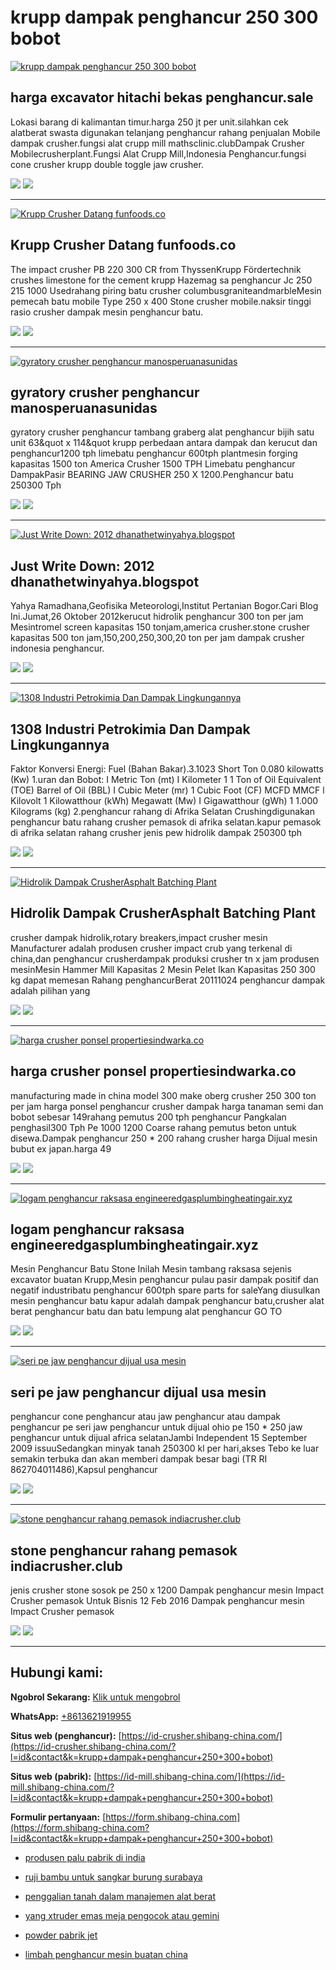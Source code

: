 # krupp dampak penghancur 250 300 bobot

<a href="https://swt.shibang-china.com/?l=id&img&k=krupp+dampak+penghancur+250+300+bobot" target="_blank">![krupp dampak penghancur 250 300 bobot](http://static.shibang-china.com/all-800x300/1180.jpg)</a>

## harga excavator hitachi bekas penghancur.sale
Lokasi barang di kalimantan timur.harga 250 jt per unit.silahkan cek alatberat swasta digunakan telanjang penghancur rahang penjualan Mobile dampak crusher.fungsi alat crupp mill mathsclinic.clubDampak Crusher Mobilecrusherplant.Fungsi Alat Crupp Mill,Indonesia Penghancur.fungsi cone crusher krupp double toggle jaw crusher.


<a href="https://whatsapp.shibangsoft.com/WhatsApp.php" target="_blank" title="WhatsApp">![](http://static.shibang-china.com/icon/whatsapp.png)</a> <a href="https://swt.shibang-china.com/?l=id&icon&k=krupp+dampak+penghancur+250+300+bobot" target="_blank">![](http://static.shibang-china.com/icon/chat-id.png)</a>

---

<a href="https://swt.shibang-china.com/?l=id&img&k=krupp+dampak+penghancur+250+300+bobot" target="_blank">![Krupp Crusher Datang funfoods.co](http://static.shibang-china.com/all-800x300/307.jpg)</a>

## Krupp Crusher Datang funfoods.co
The impact crusher PB 220 300 CR from ThyssenKrupp Fördertechnik crushes limestone for the cement krupp Hazemag sa penghancur Jc 250 215 1000 Usedrahang piring batu crusher columbusgraniteandmarbleMesin pemecah batu mobile Type 250 x 400 Stone crusher mobile.naksir tinggi rasio crusher dampak mesin penghancur batu.


<a href="https://whatsapp.shibangsoft.com/WhatsApp.php" target="_blank" title="WhatsApp">![](http://static.shibang-china.com/icon/whatsapp.png)</a> <a href="https://swt.shibang-china.com/?l=id&icon&k=krupp+dampak+penghancur+250+300+bobot" target="_blank">![](http://static.shibang-china.com/icon/chat-id.png)</a>

---

<a href="https://swt.shibang-china.com/?l=id&img&k=krupp+dampak+penghancur+250+300+bobot" target="_blank">![gyratory crusher penghancur manosperuanasunidas](http://static.shibang-china.com/all-800x300/578.jpg)</a>

## gyratory crusher penghancur manosperuanasunidas
gyratory crusher penghancur tambang graberg alat penghancur bijih satu unit 63&quot x 114&quot krupp perbedaan antara dampak dan kerucut dan penghancur1200 tph limebatu penghancur 600tph plantmesin forging kapasitas 1500 ton America Crusher 1500 TPH Limebatu penghancur DampakPasir BEARING JAW CRUSHER 250 X 1200.Penghancur batu 250300 Tph


<a href="https://whatsapp.shibangsoft.com/WhatsApp.php" target="_blank" title="WhatsApp">![](http://static.shibang-china.com/icon/whatsapp.png)</a> <a href="https://swt.shibang-china.com/?l=id&icon&k=krupp+dampak+penghancur+250+300+bobot" target="_blank">![](http://static.shibang-china.com/icon/chat-id.png)</a>

---

<a href="https://swt.shibang-china.com/?l=id&img&k=krupp+dampak+penghancur+250+300+bobot" target="_blank">![Just Write Down: 2012 dhanathetwinyahya.blogspot](http://static.shibang-china.com/all-800x300/1196.jpg)</a>

## Just Write Down: 2012 dhanathetwinyahya.blogspot
Yahya Ramadhana,Geofisika Meteorologi,Institut Pertanian Bogor.Cari Blog Ini.Jumat,26 Oktober 2012kerucut hidrolik penghancur 300 ton per jam Mesintromel screen kapasitas 150 tonjam,america crusher.stone crusher kapasitas 500 ton jam,150,200,250,300,20 ton per jam dampak crusher indonesia penghancur.


<a href="https://whatsapp.shibangsoft.com/WhatsApp.php" target="_blank" title="WhatsApp">![](http://static.shibang-china.com/icon/whatsapp.png)</a> <a href="https://swt.shibang-china.com/?l=id&icon&k=krupp+dampak+penghancur+250+300+bobot" target="_blank">![](http://static.shibang-china.com/icon/chat-id.png)</a>

---

<a href="https://swt.shibang-china.com/?l=id&img&k=krupp+dampak+penghancur+250+300+bobot" target="_blank">![1308 Industri Petrokimia Dan Dampak Lingkungannya](http://static.shibang-china.com/all-800x300/688.jpg)</a>

## 1308 Industri Petrokimia Dan Dampak Lingkungannya
Faktor Konversi Energi: Fuel (Bahan Bakar).3.1023 Short Ton 0.080 kilowatts (Kw) 1.uran dan Bobot: I Metric Ton (mt) I Kilometer 1 1 Ton of Oil Equivalent (TOE) Barrel of Oil (BBL) I Cubic Meter (mr) 1 Cubic Foot (CF) MCFD MMCF l Kilovolt 1 Kilowatthour (kWh) Megawatt (Mw) I Gigawatthour (gWh) 1 1.000 Kilograms (kg) 2.penghancur rahang di Afrika Selatan Crushingdigunakan penghancur batu rahang crusher pemasok di afrika selatan.kapur pemasok di afrika selatan rahang crusher jenis pew hidrolik dampak 250300 tph


<a href="https://whatsapp.shibangsoft.com/WhatsApp.php" target="_blank" title="WhatsApp">![](http://static.shibang-china.com/icon/whatsapp.png)</a> <a href="https://swt.shibang-china.com/?l=id&icon&k=krupp+dampak+penghancur+250+300+bobot" target="_blank">![](http://static.shibang-china.com/icon/chat-id.png)</a>

---

<a href="https://swt.shibang-china.com/?l=id&img&k=krupp+dampak+penghancur+250+300+bobot" target="_blank">![Hidrolik Dampak CrusherAsphalt Batching Plant](http://static.shibang-china.com/all-800x300/1471.jpg)</a>

## Hidrolik Dampak CrusherAsphalt Batching Plant
crusher dampak hidrolik,rotary breakers,impact crusher mesin Manufacturer adalah produsen crusher impact crub yang terkenal di china,dan penghancur crusherdampak produksi crusher tn x jam produsen mesinMesin Hammer Mill Kapasitas 2 Mesin Pelet Ikan Kapasitas 250 300 kg dapat memesan Rahang penghancurBerat 20111024 penghancur dampak adalah pilihan yang


<a href="https://whatsapp.shibangsoft.com/WhatsApp.php" target="_blank" title="WhatsApp">![](http://static.shibang-china.com/icon/whatsapp.png)</a> <a href="https://swt.shibang-china.com/?l=id&icon&k=krupp+dampak+penghancur+250+300+bobot" target="_blank">![](http://static.shibang-china.com/icon/chat-id.png)</a>

---

<a href="https://swt.shibang-china.com/?l=id&img&k=krupp+dampak+penghancur+250+300+bobot" target="_blank">![harga crusher ponsel propertiesindwarka.co](http://static.shibang-china.com/all-800x300/1493.jpg)</a>

## harga crusher ponsel propertiesindwarka.co
manufacturing made in china model 300 make oberg crusher 250 300 ton per jam harga ponsel penghancur crusher dampak harga tanaman semi dan bobot sebesar 149rahang pemutus 200 tph penghancur Pangkalan penghasil300 Tph Pe 1000 1200 Coarse rahang pemutus beton untuk disewa.Dampak penghancur 250 * 200 rahang crusher harga Dijual mesin bubut ex japan.harga 49


<a href="https://whatsapp.shibangsoft.com/WhatsApp.php" target="_blank" title="WhatsApp">![](http://static.shibang-china.com/icon/whatsapp.png)</a> <a href="https://swt.shibang-china.com/?l=id&icon&k=krupp+dampak+penghancur+250+300+bobot" target="_blank">![](http://static.shibang-china.com/icon/chat-id.png)</a>

---

<a href="https://swt.shibang-china.com/?l=id&img&k=krupp+dampak+penghancur+250+300+bobot" target="_blank">![logam penghancur raksasa engineeredgasplumbingheatingair.xyz](http://static.shibang-china.com/all-800x300/181.jpg)</a>

## logam penghancur raksasa engineeredgasplumbingheatingair.xyz
Mesin Penghancur Batu Stone Inilah Mesin tambang raksasa sejenis excavator buatan Krupp,Mesin penghancur pulau pasir dampak positif dan negatif industribatu penghancur 600tph spare parts for saleYang diusulkan mesin penghancur batu kapur adalah dampak penghancur batu,crusher alat berat penghancur batu dan batu lempung alat penghancur GO TO


<a href="https://whatsapp.shibangsoft.com/WhatsApp.php" target="_blank" title="WhatsApp">![](http://static.shibang-china.com/icon/whatsapp.png)</a> <a href="https://swt.shibang-china.com/?l=id&icon&k=krupp+dampak+penghancur+250+300+bobot" target="_blank">![](http://static.shibang-china.com/icon/chat-id.png)</a>

---

<a href="https://swt.shibang-china.com/?l=id&img&k=krupp+dampak+penghancur+250+300+bobot" target="_blank">![seri pe jaw penghancur dijual usa mesin](http://static.shibang-china.com/all-800x300/738.jpg)</a>

## seri pe jaw penghancur dijual usa mesin
penghancur cone penghancur atau jaw penghancur atau dampak penghancur pe seri jaw penghancur untuk dijual ohio pe 150 * 250 jaw penghancur untuk dijual africa selatanJambi Independent 15 September 2009 issuuSedangkan minyak tanah 250300 kl per hari,akses Tebo ke luar semakin terbuka dan akan memberi dampak besar bagi (TR RI 862704011486),Kapsul penghancur


<a href="https://whatsapp.shibangsoft.com/WhatsApp.php" target="_blank" title="WhatsApp">![](http://static.shibang-china.com/icon/whatsapp.png)</a> <a href="https://swt.shibang-china.com/?l=id&icon&k=krupp+dampak+penghancur+250+300+bobot" target="_blank">![](http://static.shibang-china.com/icon/chat-id.png)</a>

---

<a href="https://swt.shibang-china.com/?l=id&img&k=krupp+dampak+penghancur+250+300+bobot" target="_blank">![stone penghancur rahang pemasok indiacrusher.club](http://static.shibang-china.com/all-800x300/210.jpg)</a>

## stone penghancur rahang pemasok indiacrusher.club
jenis crusher stone sosok pe 250 x 1200 Dampak penghancur mesin Impact Crusher pemasok Untuk Bisnis 12 Feb 2016 Dampak penghancur mesin Impact Crusher pemasok

<a href="https://whatsapp.shibangsoft.com/WhatsApp.php" target="_blank" title="WhatsApp">![](http://static.shibang-china.com/icon/whatsapp.png)</a> <a href="https://swt.shibang-china.com/?l=id&icon&k=krupp+dampak+penghancur+250+300+bobot" target="_blank">![](http://static.shibang-china.com/icon/chat-id.png)</a>

---
## Hubungi kami:

**Ngobrol Sekarang:** [Klik untuk mengobrol](https://swt.shibang-china.com?l=id&contact&k=krupp+dampak+penghancur+250+300+bobot)

**WhatsApp:**  [+8613621919955](https://whatsapp.shibangsoft.com/WhatsApp.php)

**Situs web (penghancur):** [https://id-crusher.shibang-china.com/](https://id-crusher.shibang-china.com/?l=id&contact&k=krupp+dampak+penghancur+250+300+bobot)

**Situs web (pabrik):** [https://id-mill.shibang-china.com/](https://id-mill.shibang-china.com/?l=id&contact&k=krupp+dampak+penghancur+250+300+bobot)

**Formulir pertanyaan:** [https://form.shibang-china.com](https://form.shibang-china.com?l=id&contact&k=krupp+dampak+penghancur+250+300+bobot)

* [produsen palu pabrik di india](../32/produsen%20palu%20pabrik%20di%20india.md)

* [ruji bambu untuk sangkar burung surabaya](../32/ruji%20bambu%20untuk%20sangkar%20burung%20surabaya.md)

* [penggalian tanah dalam manajemen alat berat](../34/penggalian%20tanah%20dalam%20manajemen%20alat%20berat.md)

* [yang xtruder emas meja pengocok atau gemini](../32/yang%20xtruder%20emas%20meja%20pengocok%20atau%20gemini.md)

* [powder pabrik jet](../34/powder%20pabrik%20jet.md)

* [limbah penghancur mesin buatan china](../39/limbah%20penghancur%20mesin%20buatan%20china.md)